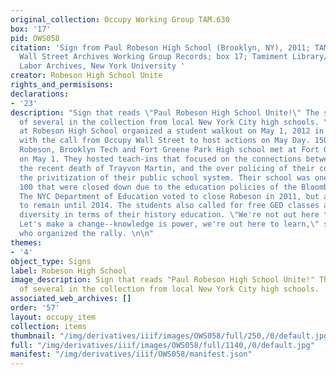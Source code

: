 ```yaml
---
original_collection: Occupy Working Group TAM.630
box: '17'
pid: OWS058
citation: 'Sign from Paul Robeson High School (Brooklyn, NY), 2011; TAM.630 Occupy
  Wall Street Archives Working Group Records; box 17; Tamiment Library/Robert F. Wagner
  Labor Archives, New York University '
creator: Robeson High School Unite
rights_and_permisisons:
declarations:
- '23'
description: "Sign that reads \"Paul Robeson High School Unite!\" The sign is one
  of several in the collection from local New York City high schools. \n\nStudents
  at Robeson High School organized a student walkout on May 1, 2012 in solidarity
  with the call from Occupy Wall Street to host actions on May Day. 150 students from
  Robeson, Brooklyn Tech and Fort Greene Park High school met at Fort Greene Park
  on May 1. They hosted teach-ins that focused on the connections between Occupy,
  the recent death of Trayvon Martin, and the over policing of their communities and
  the privitization of their public school system. Their school was one of more than
  100 that were closed down due to the education policies of the Bloomberg administration.
  The NYC Department of Education voted to close Robeson in 2011, but allowed students
  to remain until 2014. The students also called for free GED classes and greater
  diversity in terms of their history education. \"We're not out here to play around.
  Let's make a change--knowledge is power, we're out here to learn,\" said one student
  who organized the rally. \n\n"
themes:
- '4'
object_type: Signs
label: Robeson High School
image_description: Sign that reads "Paul Robeson High School Unite!" The sign is one
  of several in the collection from local New York City high schools.
associated_web_archives: []
order: '57'
layout: occupy_item
collection: items
thumbnail: "/img/derivatives/iiif/images/OWS058/full/250,/0/default.jpg"
full: "/img/derivatives/iiif/images/OWS058/full/1140,/0/default.jpg"
manifest: "/img/derivatives/iiif/OWS058/manifest.json"
---
```

